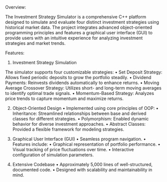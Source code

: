 Overview:

The Investment Strategy Simulator is a comprehensive C++ platform designed to simulate and evaluate four distinct investment strategies using historical market data. The project integrates advanced object-oriented programming principles and features a graphical user interface (GUI) to provide users with an intuitive experience for analyzing investment strategies and market trends.

Features:

1. Investment Strategy Simulation

The simulator supports four customizable strategies:
	•	Set Deposit Strategy: Allows fixed periodic deposits to grow the portfolio steadily.
	•	Dividend Payments: Reinvests dividends automatically to enhance returns.
	•	Moving Average Crossover Strategy: Utilizes short- and long-term moving averages to identify optimal trade signals.
	•	Momentum-Based Strategy: Analyzes price trends to capture momentum and maximize returns.

2. Object-Oriented Design
	•	Implemented using core principles of OOP:
  	•	Inheritance: Streamlined relationships between base and derived classes for different strategies.
  	•	Polymorphism: Enabled dynamic behavior for diverse investment approaches.
  	•	Abstract Classes: Provided a flexible framework for modeling strategies.

3. Graphical User Interface (GUI)
	•	Seamless program navigation.
	•	Features include:
	•	Graphical representation of portfolio performance.
	•	Visual tracking of price fluctuations over time.
	•	Interactive configuration of simulation parameters.

4. Extensive Codebase
	•	Approximately 5,000 lines of well-structured, documented code.
	•	Designed with scalability and maintainability in mind.
